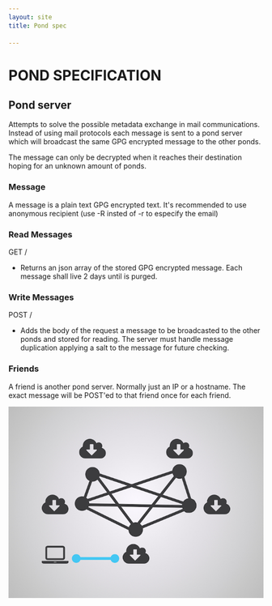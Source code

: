 ```yaml
---
layout: site
title: Pond spec

---
```


# POND SPECIFICATION

## Pond server

Attempts to solve the possible metadata exchange in mail communications. Instead
of using mail protocols each message is sent to a pond server which will
broadcast the same GPG encrypted message to the other ponds.

The message can only be decrypted when it reaches their destination hoping for
an unknown amount of ponds.

### Message

A message is a plain text GPG encrypted text.
It's recommended to use anonymous recipient (use -R insted of -r to especify the
email)

### Read Messages

GET /

* Returns an json array of the stored GPG encrypted message. Each message shall live 2 days
  until is purged.

### Write Messages

POST /

* Adds the body of the request a message to be broadcasted to the other ponds
  and stored for reading. The server must handle message duplication applying
  a salt to the message for future checking.

### Friends

A friend is another pond server. Normally just an IP or a hostname. The
exact message will be POST'ed to that friend once for each friend.

![](/img/pond.jpg)
